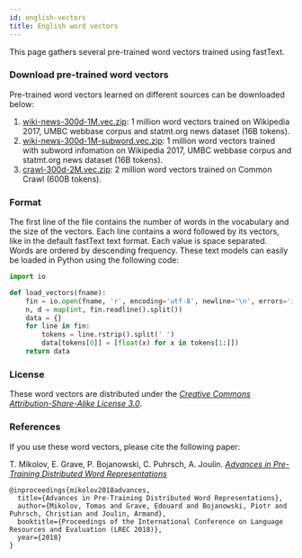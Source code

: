 ```yaml
---
id: english-vectors
title: English word vectors
---
```


This page gathers several pre-trained word vectors trained using fastText.

### Download pre-trained word vectors

Pre-trained word vectors learned on different sources can be downloaded below:

1. [wiki-news-300d-1M.vec.zip](https://s3-us-west-1.amazonaws.com/fasttext-vectors/wiki-news-300d-1M.vec.zip): 1 million word vectors trained on Wikipedia 2017, UMBC webbase corpus and statmt.org news dataset (16B tokens).
2. [wiki-news-300d-1M-subword.vec.zip](https://s3-us-west-1.amazonaws.com/fasttext-vectors/wiki-news-300d-1M-subword.vec.zip): 1 million word vectors trained with subword infomation on Wikipedia 2017, UMBC webbase corpus and statmt.org news dataset (16B tokens).
3. [crawl-300d-2M.vec.zip](https://s3-us-west-1.amazonaws.com/fasttext-vectors/crawl-300d-2M.vec.zip): 2 million word vectors trained on Common Crawl (600B tokens).

### Format

The first line of the file contains the number of words in the vocabulary and the size of the vectors.
Each line contains a word followed by its vectors, like in the default fastText text format.
Each value is space separated. Words are ordered by descending frequency.
These text models can easily be loaded in Python using the following code:
```python
import io

def load_vectors(fname):
    fin = io.open(fname, 'r', encoding='utf-8', newline='\n', errors='ignore')
    n, d = map(int, fin.readline().split())
    data = {}
    for line in fin:
        tokens = line.rstrip().split(' ')
        data[tokens[0]] = [float(x) for x in tokens[1:]])
    return data
```

### License

These word vectors are distributed under the [*Creative Commons Attribution-Share-Alike License 3.0*](https://creativecommons.org/licenses/by-sa/3.0/).

### References

If you use these word vectors, please cite the following paper:

T. Mikolov, E. Grave, P. Bojanowski, C. Puhrsch, A. Joulin. [*Advances in Pre-Training Distributed Word Representations*](https://arxiv.org/abs/1712.09405)

```markup
@inproceedings{mikolov2018advances,
  title={Advances in Pre-Training Distributed Word Representations},
  author={Mikolov, Tomas and Grave, Edouard and Bojanowski, Piotr and Puhrsch, Christian and Joulin, Armand},
  booktitle={Proceedings of the International Conference on Language Resources and Evaluation (LREC 2018)},
  year={2018}
}
```
